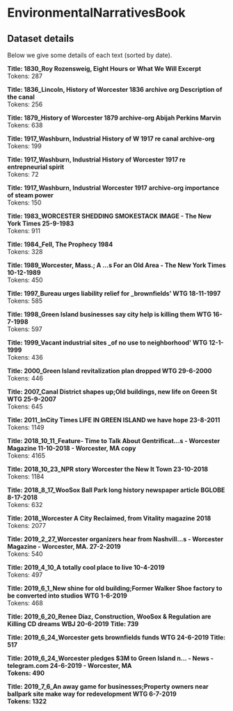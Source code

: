 # EnvironmentalNarrativesBook

## Dataset details
Below we give some details of each text (sorted by date).

<b>Title: 1830_Roy Rozensweig, Eight Hours or What We Will Excerpt</b>
<br>Tokens: 287

<b>Title: 1836_Lincoln, History of Worcester 1836 archive org Description of the canal</b>
<br>Tokens: 256

<b>Title: 1879_History of Worcester 1879 archive-org Abijah Perkins Marvin</b>
<br>Tokens: 638

<b>Title: 1917_Washburn, Industrial History of W 1917 re canal archive-org</b>
<br>Tokens: 199

<b>Title: 1917_Washburn, Industrial History of Worcester 1917 re entrepneurial spirit</b>
<br>Tokens: 72

<b>Title: 1917_Washburn, Industrial Worcester 1917 archive-org importance of steam power</b>
<br>Tokens: 150

<b>Title: 1983_WORCESTER SHEDDING SMOKESTACK IMAGE - The New York Times 25-9-1983</b>
<br>Tokens: 911

<b>Title: 1984_Fell, The Prophecy 1984</b>
<br>Tokens: 328

<b>Title: 1989_Worcester, Mass.; A ...s For an Old Area - The New York Times 10-12-1989</b>
<br>Tokens: 450

<b>Title: 1997_Bureau urges liability relief for _brownfields'  WTG 18-11-1997</b>
<br>Tokens: 585

<b>Title: 1998_Green Island businesses say city help is killing them WTG 16-7-1998</b>
<br>Tokens: 597

<b>Title: 1999_Vacant industrial sites _of no use to neighborhood' WTG 12-1-1999</b>
<br>Tokens: 436

<b>Title: 2000_Green Island revitalization plan dropped WTG 29-6-2000</b>
<br>Tokens: 446

<b>Title: 2007_Canal District shapes up;Old buildings, new life on Green St WTG 25-9-2007</b>
<br>Tokens: 645

<b>Title: 2011_InCity Times LIFE IN GREEN ISLAND we have hope 23-8-2011</b>
<br>Tokens: 1149

<b>Title: 2018_10_11_Feature- Time to Talk About Gentrificat...s - Worcester Magazine 11-10-2018 - Worcester, MA copy</b>
<br>Tokens: 4165

<b>Title: 2018_10_23_NPR story Worcester the New It Town 23-10-2018</b>
<br>Tokens: 1184

<b>Title: 2018_8_17_WooSox Ball Park long history newspaper article BGLOBE 8-17-2018</b>
<br>Tokens: 632

<b>Title: 2018_Worcester A City Reclaimed, from Vitality magazine 2018</b>
<br>Tokens: 2077

<b>Title: 2019_2_27_Worcester organizers hear from Nashvill...s - Worcester Magazine - Worcester, MA. 27-2-2019</b>
<br>Tokens: 540

<b>Title: 2019_4_10_A totally cool place to live 10-4-2019</b>
<br>Tokens: 497

<b>Title: 2019_6_1_New shine for old building;Former Walker Shoe factory to be converted into studios WTG 1-6-2019</b>
<br>Tokens: 468

<b>Title: 2019_6_20_Renee Diaz, Construction, WooSox & Regulation are Killing CD dreams WBJ 20-6-2019</b>
<b>Title: 739

<b>Title: 2019_6_24_Worcester gets brownfields funds WTG 24-6-2019</b>
<b>Title: 517

<b>Title: 2019_6_24_Worcester pledges $3M to Green Island n... - News - telegram.com 24-6-2019 - Worcester, MA</b>
<br>Tokens: 490

<b>Title: 2019_7_6_An away game for businesses;Property owners near ballpark site make way for redevelopment WTG 6-7-2019</b>
<br>Tokens: 1322

